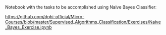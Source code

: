 <p>Notebook with the tasks to be accomplished using Naive Bayes Classifier:</p>

<p><a href="https://github.com/dphi-official/Micro-Courses/blob/master/Supervised_Algorithms_Classification/Exercises/Naive_Bayes_Exercise.ipynb">https://github.com/dphi-official/Micro-Courses/blob/master/Supervised_Algorithms_Classification/Exercises/Naive_Bayes_Exercise.ipynb</a></p>

<p>&nbsp;</p>